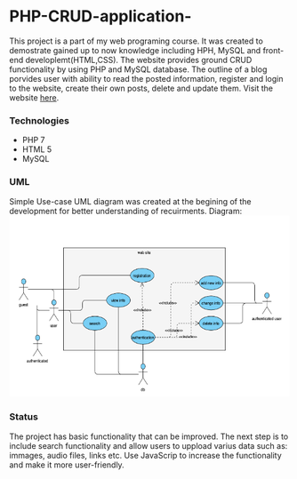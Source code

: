 # PHP-CRUD-application-
This project is a part of my web programing course. It was created to demostrate gained up to now knowledge including HPH, MySQL and front-end developlemt(HTML,CSS). The website provides ground CRUD functionality by using PHP and MySQL database. The outline of a blog porvides user with ability to read the posted information, register and login to the website, create their own posts, delete and update them. Visit the website [here](https://s5216253.bucomputing.uk/project/index.php).

### Technologies

* PHP 7
* HTML 5
* MySQL

### UML

Simple Use-case UML diagram was created at the begining of the development for better understanding of recuirments.
Diagram: 
![alt text](UML.png)

### Status 

The project has basic functionality that can be improved. The next step is to include search functionality and allow users to uppload varius data such as: immages, audio files, links etc. Use JavaScrip to increase the functionality and make it more user-friendly.


